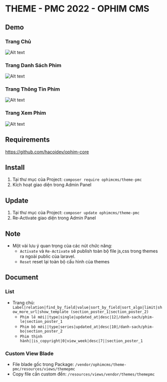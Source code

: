 # THEME - PMC 2022 - OPHIM CMS

## Demo
### Trang Chủ
![Alt text](https://i.ibb.co/fxJ5yrV/PMC-INDEX.png "Home Page")

### Trang Danh Sách Phim
![Alt text](https://i.ibb.co/grn5hDx/PMC-CATALOG.png "Catalog Page")

### Trang Thông Tin Phim
![Alt text](https://i.ibb.co/ZdC6qW3/PMC-SINGLE.png "Single Page")

### Trang Xem Phim
![Alt text](https://i.ibb.co/nsfQ0JL/PMC-EPISODE.png "Episode Page")

## Requirements
https://github.com/hacoidev/ophim-core

## Install
1. Tại thư mục của Project: `composer require ophimcms/theme-pmc`
2. Kích hoạt giao diện trong Admin Panel

## Update
1. Tại thư mục của Project: `composer update ophimcms/theme-pmc`
2. Re-Activate giao diện trong Admin Panel

## Note
- Một vài lưu ý quan trọng của các nút chức năng:
    + `Activate` và `Re-Activate` sẽ publish toàn bộ file js,css trong themes ra ngoài public của laravel.
    + `Reset` reset lại toàn bộ cấu hình của themes
    
## Document
### List

- Trang chủ:  `Label|relation|find_by_field|value|sort_by_field|sort_algo|limit|show_more_url|show_template (section_poster_1|section_poster_2)`
    + `Phim lẻ mới||type|single|updated_at|desc|12|/danh-sach/phim-le|section_poster_1`
    + `Phim bộ mới||type|series|updated_at|desc|10|/danh-sach/phim-bo|section_poster_2`
    + `Phim thịnh hành||is_copyright|0|view_week|desc|7||section_poster_1`

### Custom View Blade
- File blade gốc trong Package: `/vendor/ophimcms/theme-pmc/resources/views/themepmc`
- Copy file cần custom đến: `/resources/views/vendor/themes/themepmc`
